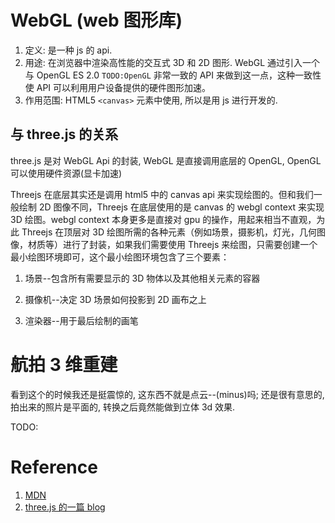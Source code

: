 # WebGL (web 图形库)

1. 定义: 是一种 js 的 api.
2. 用途: 在浏览器中渲染高性能的交互式 3D 和 2D 图形. WebGL 通过引入一个与 OpenGL ES 2.0 `TODO:OpenGL` 非常一致的 API 来做到这一点，这种一致性使 API 可以利用用户设备提供的硬件图形加速。
3. 作用范围: HTML5 `<canvas>` 元素中使用, 所以是用 js 进行开发的.

## 与 three.js 的关系

three.js 是对 WebGL Api 的封装, WebGL 是直接调用底层的 OpenGL, OpenGL 可以使用硬件资源(显卡加速)

Threejs 在底层其实还是调用 html5 中的 canvas api 来实现绘图的。但和我们一般绘制 2D 图像不同，Threejs 在底层使用的是 canvas 的 webgl context 来实现 3D 绘图。webgl context 本身更多是直接对 gpu 的操作，用起来相当不直观，为此 Threejs 在顶层对 3D 绘图所需的各种元素（例如场景，摄影机，灯光，几何图像，材质等）进行了封装，如果我们需要使用 Threejs 来绘图，只需要创建一个最小绘图环境即可，这个最小绘图环境包含了三个要素：

1. 场景--包含所有需要显示的 3D 物体以及其他相关元素的容器

2. 摄像机--决定 3D 场景如何投影到 2D 画布之上

3. 渲染器--用于最后绘制的画笔

# 航拍 3 维重建

看到这个的时候我还是挺震惊的, 这东西不就是点云--(minus)吗; 还是很有意思的, 拍出来的照片是平面的, 转换之后竟然能做到立体 3d 效果.

TODO:

# Reference

1. [MDN](https://developer.mozilla.org/zh-CN/docs/Web/API/WebGL_API)
2. [three.js 的一篇 blog](https://cloud.tencent.com/developer/article/1005097)
